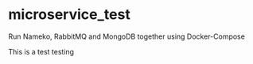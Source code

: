 # microservice_test
Run Nameko, RabbitMQ and MongoDB together using Docker-Compose

This is a test
testing
